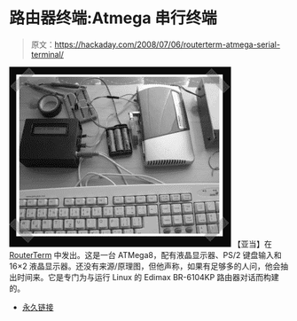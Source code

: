 # 路由器终端:Atmega 串行终端

> 原文：<https://hackaday.com/2008/07/06/routerterm-atmega-serial-terminal/>

![](img/cef58017a74852fcfe905d985e94a35f.png)
【亚当】在 [RouterTerm](http://knowhow.adamh.cz/routerterm) 中发出。这是一台 ATMega8，配有液晶显示器、PS/2 键盘输入和 16×2 液晶显示器。还没有来源/原理图，但他声称，如果有足够多的人问，他会抽出时间来。它是专门为与运行 Linux 的 Edimax BR-6104KP 路由器对话而构建的。

*   [永久链接](http://knowhow.adamh.cz/routerterm)